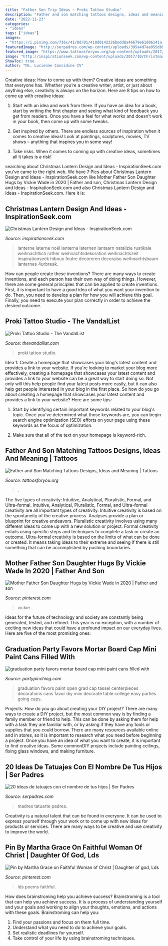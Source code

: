 ```yaml
---
title: "Father Son Trip Ideas ~ Proki Tattoo Studio"
description: "Father and son matching tattoos designs, ideas and meaning"
date: "2022-11-23"
categories:
- "ideas"
tags: ["ideas"]
images:
- "https://i.pinimg.com/736x/41/0d/01/410d0142326bedd8a46679e61d06141a--father-quotes-lds-quotes.jpg"
featuredImage: "http://serpadres.com/wp-content/uploads/395a4d7ae055db981efaf6a4b8bc07b4.jpg"
featured_image: "https://www.tattoosforyou.org/wp-content/uploads/2017/04/Images-of-Father-and-Son-Matching-Tattoos.jpg"
image: "http://inspirationseek.com/wp-content/uploads/2017/10/Christmas-Lantern-Photo.jpg"
ShowToc: true
author: "Ms. Lucienne Considine IV"
---
```



Creative ideas: How to come up with them?
Creative ideas are something that everyone has. Whether you’re a creative writer, artist, or just about anything else, creativity is always on the horizon. Here are 8 tips on how to come up with creative ideas:
1. Start with an idea and work from there. If you have an idea for a book, start by writing the first chapter and seeing what kind of feedback you get from readers. Once you have a feel for what works and doesn’t work in your book, then come up with some tweaks.

2. Get inspired by others. There are endless sources of inspiration when it comes to creative ideas! Look at paintings, sculptures, movies, TV shows – anything that inspires you in some way!

3. Take risks. When it comes to coming up with creative ideas, sometimes all it takes is a risk!

	

		
searching about Christmas Lantern Design and Ideas - InspirationSeek.com you've came to the right web. We have 7 Pics about Christmas Lantern Design and Ideas - InspirationSeek.com like Mother Father Son Daughter Hugs by Vickie Wade in 2020 | Father and son, Christmas Lantern Design and Ideas - InspirationSeek.com and also Christmas Lantern Design and Ideas - InspirationSeek.com. Here it is:
		
    
## Christmas Lantern Design And Ideas - InspirationSeek.com

<img loading=lazy src="http://inspirationseek.com/wp-content/uploads/2017/10/Christmas-Lantern-Photo.jpg" onerror="this.onerror=null;this.src='https://tse2.mm.bing.net/th?id=OIP.kXcY4KATTbBNoYS1ebLaxgHaLH&amp;pid=15.1';" alt="Christmas Lantern Design and Ideas - InspirationSeek.com">

_Source: inspirationseek.com_

>lanterne laterne noël lanterna laternen lantaarn natalizie rustikale weihnachtlich rather weihnachtsdekoration weihnachtszeit inspirationseek hiboux feutre decoreren decoraiso weihnachtsbaum lanternes 4urbreak. 

	

How can people create these inventions?
There are many ways to create inventions, and each person has their own way of doing things. However, there are some general principles that can be applied to create inventions. First, it is important to have a good idea of what you want your invention to do. Then, you need to develop a plan for how you will achieve this goal. Finally, you need to execute your plan correctly in order to achieve the desired outcome.

    
## Proki Tattoo Studio - The VandalList

<img loading=lazy src="http://www.thevandallist.com/wp-content/uploads/2013/07/proki-10.jpg" onerror="this.onerror=null;this.src='https://tse3.mm.bing.net/th?id=OIP.AfgNLYrhN-9YzYOPbGNqVQHaJy&amp;pid=15.1';" alt="Proki Tattoo Studio - The VandalList">

_Source: thevandallist.com_

>proki tattoo studio. 

	

Idea 1: Create a homepage that showcases your blog's latest content and provides a link to your website.
If you're looking to market your blog more effectively, creating a homepage that showcases your latest content and provides a link to your website can be a great way to start doing so. Not only will this help people find your latest posts more easily, but it can also help get people interested in your blog in the first place. So how do you go about creating a homepage that showcases your latest content and provides a link to your website? Here are some tips:
1. Start by identifying certain important keywords related to your blog's topic. Once you've determined what those keywords are, you can begin search engine optimization (SEO) efforts on your page using these keywords as the focus of optimization.

2. Make sure that all of the text on your homepage is keyword-rich.

    
## Father And Son Matching Tattoos Designs, Ideas And Meaning | Tattoos

<img loading=lazy src="https://www.tattoosforyou.org/wp-content/uploads/2017/04/Images-of-Father-and-Son-Matching-Tattoos.jpg" onerror="this.onerror=null;this.src='https://tse2.mm.bing.net/th?id=OIP.CnEgzp2t1d3LnU__SWG6MAHaDt&amp;pid=15.1';" alt="Father and Son Matching Tattoos Designs, Ideas and Meaning | Tattoos">

_Source: tattoosforyou.org_

>. 

	

The five types of creativity: Intuitive, Analytical, Pluralistic, Formal, and Ultra-formal.
Intuitive, Analytical, Pluralistic, Formal, and Ultra-formal creativity are all important types of creativity. Intuitive creativity is based on the spontaneity of the creative process. Analyses provide a plan or blueprint for creative endeavors. Pluralistic creativity involves using many different ideas to come up with a new solution or project. Formal creativity entails using specific steps and techniques to complete a task or create an outcome. Ultra-formal creativity is based on the limits of what can be done or created. It means taking ideas to their extreme and seeing if there is still something that can be accomplished by pushing boundaries.

    
## Mother Father Son Daughter Hugs By Vickie Wade In 2020 | Father And Son

<img loading=lazy src="https://i.pinimg.com/736x/c0/43/ee/c043ee6bc484d0a4929341fe98fe9fa7.jpg" onerror="this.onerror=null;this.src='https://tse3.mm.bing.net/th?id=OIP.gWX4-kN9X_SYR0LnrfgmZwHaFA&amp;pid=15.1';" alt="Mother Father Son Daughter Hugs by Vickie Wade in 2020 | Father and son">

_Source: pinterest.com_

>vickie. 

	

Ideas for the future of technology and society are constantly being generated, tested, and refined. This year is no exception, with a number of exciting new ideas that could have a profound impact on our everyday lives. Here are five of the most promising ones:

    
## Graduation Party Favors Mortar Board Cap Mini Paint Cans Filled With

<img loading=lazy src="http://partypinching.com/wp-content/uploads/2016/11/cache_4098887304.png" onerror="this.onerror=null;this.src='https://tse2.mm.bing.net/th?id=OIP.u7jLjQ5tKBmwjR5qidElMQHaJ4&amp;pid=15.1';" alt="graduation party favors mortar board cap mini paint cans filled with">

_Source: partypinching.com_

>graduation favors paint open grad cap tassel centerpieces decorations cans favor diy mini decorate table college easy parties going caps. 

	

Projects: How do you go about creating your DIY project?
There are many ways to create a DIY project, but the most common way is by finding a family member or friend to help. This can be done by asking them for help with a task they are familiar with, or by asking if they have any tools or supplies that you could borrow. There are many resources available online and in stores, so it is important to research what you need before beginning a project. Once you have an idea of what you want to create, it is important to find creative ideas. Some commonDIY projects include painting ceilings, fixing glass windows, and making furniture.

    
## 20 Ideas De Tatuajes Con El Nombre De Tus Hijos | Ser Padres

<img loading=lazy src="http://serpadres.com/wp-content/uploads/395a4d7ae055db981efaf6a4b8bc07b4.jpg" onerror="this.onerror=null;this.src='https://tse1.mm.bing.net/th?id=OIP.-UHxRl7ri11fQsXlX3grlAAAAA&amp;pid=15.1';" alt="20 ideas de tatuajes con el nombre de tus hijos | Ser Padres">

_Source: serpadres.com_

>madres tatuarte padres. 

	

Creativity is a natural talent that can be found in everyone. It can be used to express yourself through your work or to come up with new ideas for products or services. There are many ways to be creative and use creativity to improve the world.

    
## Pin By Martha Grace On Faithful Woman Of Christ | Daughter Of God, Lds

<img loading=lazy src="https://i.pinimg.com/736x/41/0d/01/410d0142326bedd8a46679e61d06141a--father-quotes-lds-quotes.jpg" onerror="this.onerror=null;this.src='https://tse2.mm.bing.net/th?id=OIP.NijU0x1RZpxsXJEE4xCJPgHaKY&amp;pid=15.1';" alt="Pin by Martha Grace on Faithful Woman of Christ | Daughter of god, Lds">

_Source: pinterest.com_

>lds poems faithful. 

	

How does brainstroming help you achieve success?
Brainstroming is a tool that can help you achieve success. It is a process of understanding yourself and your goals and working to align your thoughts, emotions, and actions with these goals. Brainstroming can help you: 
1. Find your passions and focus on them full time.
2. Understand what you need to do to achieve your goals.
3. Set realistic deadlines for yourself.
4. Take control of your life by using brainstroming techniques.

